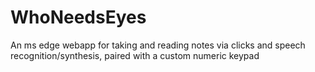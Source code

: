 # WhoNeedsEyes
An ms edge webapp for taking and reading notes via clicks and speech recognition/synthesis, paired with a custom numeric keypad 

